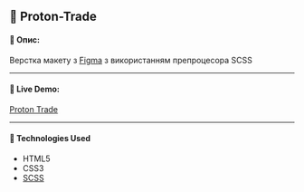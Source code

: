 ## :pushpin: Proton-Trade

#### :memo: Опис: 

Верстка макету з [Figma](https://www.figma.com/file/MPGNKFx2cSZI0MyV6myvAh/%D0%A0%D0%BE%D0%B1%D0%BE%D1%82-%D0%BF%D0%BE%D0%BC%D0%BE%D1%89%D0%BD%D0%B8%D0%BA-Proton-Trade?node-id=203%3A843) з використанням препроцесора SCSS
___

#### :link: Live Demo: 
[Proton Trade](https://alexsanders-git.github.io/Proton-Trade/)
___

#### :rocket: Technologies Used

* HTML5
* CSS3
* [SCSS](https://sass-lang.com/)
